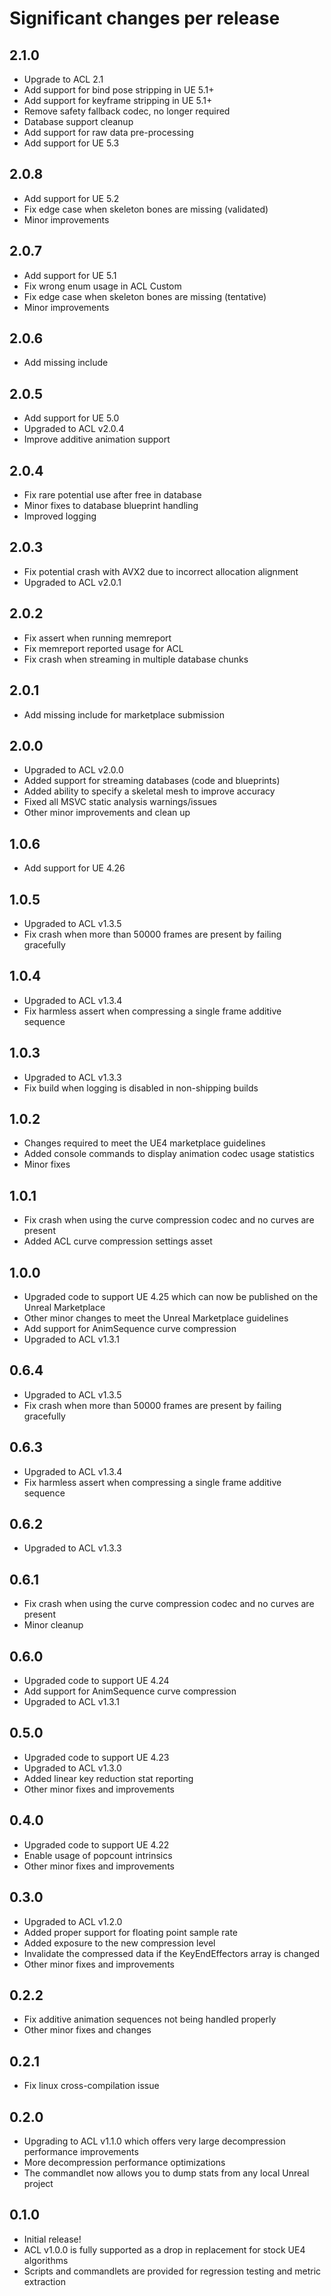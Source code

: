 # Significant changes per release

## 2.1.0

*  Upgrade to ACL 2.1
*  Add support for bind pose stripping in UE 5.1+
*  Add support for keyframe stripping in UE 5.1+
*  Remove safety fallback codec, no longer required
*  Database support cleanup
*  Add support for raw data pre-processing
*  Add support for UE 5.3

## 2.0.8

*  Add support for UE 5.2
*  Fix edge case when skeleton bones are missing (validated)
*  Minor improvements

## 2.0.7

*  Add support for UE 5.1
*  Fix wrong enum usage in ACL Custom
*  Fix edge case when skeleton bones are missing (tentative)
*  Minor improvements

## 2.0.6

*  Add missing include

## 2.0.5

*  Add support for UE 5.0
*  Upgraded to ACL v2.0.4
*  Improve additive animation support

## 2.0.4

*  Fix rare potential use after free in database
*  Minor fixes to database blueprint handling
*  Improved logging

## 2.0.3

*  Fix potential crash with AVX2 due to incorrect allocation alignment
*  Upgraded to ACL v2.0.1

## 2.0.2

*  Fix assert when running memreport
*  Fix memreport reported usage for ACL
*  Fix crash when streaming in multiple database chunks

## 2.0.1

*  Add missing include for marketplace submission

## 2.0.0

*  Upgraded to ACL v2.0.0
*  Added support for streaming databases (code and blueprints)
*  Added ability to specify a skeletal mesh to improve accuracy
*  Fixed all MSVC static analysis warnings/issues
*  Other minor improvements and clean up

## 1.0.6

*  Add support for UE 4.26

## 1.0.5

*  Upgraded to ACL v1.3.5
*  Fix crash when more than 50000 frames are present by failing gracefully

## 1.0.4

*  Upgraded to ACL v1.3.4
*  Fix harmless assert when compressing a single frame additive sequence

## 1.0.3

*  Upgraded to ACL v1.3.3
*  Fix build when logging is disabled in non-shipping builds

## 1.0.2

*  Changes required to meet the UE4 marketplace guidelines
*  Added console commands to display animation codec usage statistics
*  Minor fixes

## 1.0.1

*  Fix crash when using the curve compression codec and no curves are present
*  Added ACL curve compression settings asset

## 1.0.0

*  Upgraded code to support UE 4.25 which can now be published on the Unreal Marketplace
*  Other minor changes to meet the Unreal Marketplace guidelines
*  Add support for AnimSequence curve compression
*  Upgraded to ACL v1.3.1

## 0.6.4

*  Upgraded to ACL v1.3.5
*  Fix crash when more than 50000 frames are present by failing gracefully

## 0.6.3

*  Upgraded to ACL v1.3.4
*  Fix harmless assert when compressing a single frame additive sequence

## 0.6.2

*  Upgraded to ACL v1.3.3

## 0.6.1

*  Fix crash when using the curve compression codec and no curves are present
*  Minor cleanup

## 0.6.0

*  Upgraded code to support UE 4.24
*  Add support for AnimSequence curve compression
*  Upgraded to ACL v1.3.1

## 0.5.0

*  Upgraded code to support UE 4.23
*  Upgraded to ACL v1.3.0
*  Added linear key reduction stat reporting
*  Other minor fixes and improvements

## 0.4.0

*  Upgraded code to support UE 4.22
*  Enable usage of popcount intrinsics
*  Other minor fixes and improvements

## 0.3.0

*  Upgraded to ACL v1.2.0
*  Added proper support for floating point sample rate
*  Added exposure to the new compression level
*  Invalidate the compressed data if the KeyEndEffectors array is changed
*  Other minor fixes and improvements

## 0.2.2

*  Fix additive animation sequences not being handled properly
*  Other minor fixes and changes

## 0.2.1

*  Fix linux cross-compilation issue

## 0.2.0

*  Upgrading to ACL v1.1.0 which offers very large decompression performance improvements
*  More decompression performance optimizations
*  The commandlet now allows you to dump stats from any local Unreal project

## 0.1.0

*  Initial release!
*  ACL v1.0.0 is fully supported as a drop in replacement for stock UE4 algorithms
*  Scripts and commandlets are provided for regression testing and metric extraction

